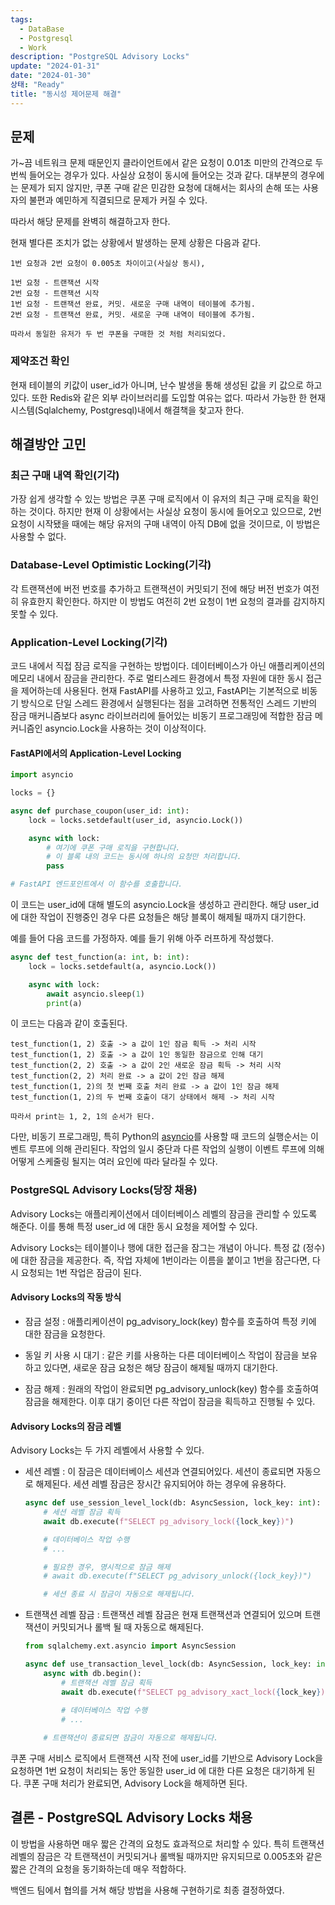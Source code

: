 ```yaml
---
tags:
  - DataBase
  - Postgresql
  - Work
description: "PostgreSQL Advisory Locks"
update: "2024-01-31"
date: "2024-01-30"
상태: "Ready"
title: "동시성 제어문제 해결"
---
```

## 문제

가~끔 네트워크 문제 때문인지 클라이언트에서 같은 요청이 0.01초 미만의 간격으로 두 번씩 들어오는 경우가 있다. 사실상 요청이 동시에 들어오는 것과 같다. 대부분의 경우에는 문제가 되지 않지만, 쿠폰 구매 같은 민감한 요청에 대해서는 회사의 손해 또는 사용자의 불편과 예민하게 직결되므로 문제가 커질 수 있다. 

따라서 해당 문제를 완벽히 해결하고자 한다. 

현재 별다른 조치가 없는 상황에서 발생하는 문제 상황은 다음과 같다. 

```plain text
1번 요청과 2번 요청이 0.005초 차이이고(사실상 동시),

1번 요청 - 트랜잭션 시작
2번 요청 - 트랜잭션 시작
1번 요청 - 트랜잭션 완료, 커밋. 새로운 구매 내역이 테이블에 추가됨.
2번 요청 - 트랜잭션 완료, 커밋. 새로운 구매 내역이 테이블에 추가됨. 

따라서 동일한 유저가 두 번 쿠폰을 구매한 것 처럼 처리되었다. 
```

### 제약조건 확인

현재 테이블의 키값이 user_id가 아니며, 난수 발생을 통해 생성된 값을 키 값으로 하고 있다. 또한 Redis와 같은 외부 라이브러리를 도입할 여유는 없다. 따라서 가능한 한 현재 시스템(Sqlalchemy, Postgresql)내에서 해결책을 찾고자 한다. 

## 해결방안 고민

### 최근 구매 내역 확인(기각)

가장 쉽게 생각할 수 있는 방법은 쿠폰 구매 로직에서 이 유저의 최근 구매 로직을 확인하는 것이다. 하지만 현재 이 상황에서는 사실상 요청이 동시에 들어오고 있으므로, 2번 요청이 시작됐을 때에는 해당 유저의 구매 내역이 아직 DB에 없을 것이므로, 이 방법은 사용할 수 없다. 

### Database-Level Optimistic Locking(기각)

각 트랜잭션에 버전 번호를 추가하고 트랜잭션이 커밋되기 전에 해당 버전 번호가 여전히 유효한지 확인한다. 하지만 이 방법도 여전히 2번 요청이 1번 요청의 결과를 감지하지 못할 수 있다. 

### Application-Level Locking(기각)

코드 내에서 직접 잠금 로직을 구현하는 방법이다. 데이터베이스가 아닌 애플리케이션의 메모리 내에서 잠금을 관리한다. 주로 멀티스레드 환경에서 특정 자원에 대한 동시 접근을 제어하는데 사용된다. 현재 FastAPI를 사용하고 있고, FastAPI는 기본적으로 비동기 방식으로 단일 스레드 환경에서 실행된다는 점을 고려하면 전통적인 스레드 기반의 잠금 매커니즘보다 async 라이브러리에 들어있는 비동기 프로그래밍에 적합한 잠금 메커니즘인 asyncio.Lock을 사용하는 것이 이상적이다.

#### FastAPI에서의 Application-Level Locking

```python
import asyncio

locks = {}

async def purchase_coupon(user_id: int):
    lock = locks.setdefault(user_id, asyncio.Lock())

    async with lock:
        # 여기에 쿠폰 구매 로직을 구현합니다.
        # 이 블록 내의 코드는 동시에 하나의 요청만 처리합니다.
        pass

# FastAPI 엔드포인트에서 이 함수를 호출합니다.
```

이 코드는 user_id에 대해 별도의 asyncio.Lock을 생성하고 관리한다. 해당 user_id에 대한 작업이 진행중인 경우 다른 요청들은 해당 블록이 해제될 때까지 대기한다. 

예를 들어 다음 코드를 가정하자. 예를 들기 위해 아주 러프하게 작성했다. 

```python
async def test_function(a: int, b: int):
    lock = locks.setdefault(a, asyncio.Lock())

    async with lock:
        await asyncio.sleep(1)
        print(a)
```

이 코드는 다음과 같이 호출된다. 

```plain text
test_function(1, 2) 호출 -> a 값이 1인 잠금 획득 -> 처리 시작
test_function(1, 2) 호출 -> a 값이 1인 동일한 잠금으로 인해 대기
test_function(2, 2) 호출 -> a 값이 2인 새로운 잠금 획득 -> 처리 시작
test_function(2, 2) 처리 완료 -> a 값이 2인 잠금 해제
test_function(1, 2)의 첫 번째 호출 처리 완료 -> a 값이 1인 잠금 해제
test_function(1, 2)의 두 번째 호출이 대기 상태에서 해제 -> 처리 시작

따라서 print는 1, 2, 1의 순서가 된다. 
```

다만, 비동기 프로그래밍, 특히 Python의 [asyncio](https://sharknia.github.io/2023-11-07/FastAPI와-asyncio)를 사용할 때 코드의 실행순서는 이벤트 루프에 의해 관리된다. 작업의 일시 중단과 다른 작업의 실행이 이벤트 루프에 의해 어떻게 스케줄링 될지는 여러 요인에 따라 달라질 수 있다. 

### PostgreSQL Advisory Locks(당장 채용)

Advisory Locks는 애플리케이션에서 데이터베이스 레벨의 잠금을 관리할 수 있도록 해준다. 이를 통해 특정 user_id 에 대한 동시 요청을 제어할 수 있다. 

Advisory Locks는 테이블이나 행에 대한 접근을 잠그는 개념이 아니다. 특정 값 (정수)에 대한 잠금을 제공한다. 즉, 작업 자체에 1번이라는 이름을 붙이고 1번을 잠근다면, 다시 요청되는 1번 작업은 잠금이 된다. 

#### Advisory Locks의 작동 방식

- 잠금 설정 : 애플리케이션이 pg_advisory_lock(key) 함수를 호출하여 특정 키에 대한 잠금을 요청한다.

- 동일 키 사용 시 대기 : 같은 키를 사용하는 다른 데이터베이스 작업이 잠금을 보유하고 있다면, 새로운 잠금 요청은 해당 잠금이 해제될 때까지 대기한다. 

- 잠금 해제 : 원래의 작업이 완료되면 pg_advisory_unlock(key) 함수를 호출하여 잠금을 해제한다. 이후 대기 중이던 다른 작업이 잠금을 획득하고 진행될 수 있다. 

#### Advisory Locks의 잠금 레벨

Advisory Locks는 두 가지 레벨에서 사용할 수 있다. 

- 세션 레벨 : 이 잠금은 데이터베이스 세션과 연결되어있다. 세션이 종료되면 자동으로 해제된다. 세션 레벨 잠금은 장시간 유지되어야 하는 경우에 유용하다. 

    ```python
    async def use_session_level_lock(db: AsyncSession, lock_key: int):
        # 세션 레벨 잠금 획득
        await db.execute(f"SELECT pg_advisory_lock({lock_key})")
    
        # 데이터베이스 작업 수행
        # ...
    
        # 필요한 경우, 명시적으로 잠금 해제
        # await db.execute(f"SELECT pg_advisory_unlock({lock_key})")
    
        # 세션 종료 시 잠금이 자동으로 해제됩니다.
    ```

- 트랜잭션 레벨 잠금 : 트랜잭션 레벨 잠금은 현재 트랜잭션과 연결되어 있으며 트랜잭션이 커밋되거나 롤백 될 때 자동으로 해제된다. 

    ```python
    from sqlalchemy.ext.asyncio import AsyncSession
    
    async def use_transaction_level_lock(db: AsyncSession, lock_key: int):
        async with db.begin():
            # 트랜잭션 레벨 잠금 획득
            await db.execute(f"SELECT pg_advisory_xact_lock({lock_key})")
            
            # 데이터베이스 작업 수행
            # ...
    
        # 트랜잭션이 종료되면 잠금이 자동으로 해제됩니다.
    ```

쿠폰 구매 서비스 로직에서 트랜잭션 시작 전에  user_id를 기반으로 Advisory Lock을 요청하면 1번 요청이 처리되는 동안 동일한 user_id 에 대한 다른 요청은 대기하게 된다. 쿠폰 구매 처리가 완료되면, Advisory Lock을 해제하면 된다. 

## 결론 - PostgreSQL Advisory Locks 채용

이 방법을 사용하면 매우 짧은 간격의 요청도 효과적으로 처리할 수 있다. 특히 트랜잭션 레벨의 잠금은 각 트랜잭션이 커밋되거나 롤백될 때까지만 유지되므로 0.005초와 같은 짧은 간격의 요청을 동기화하는데 매우 적합하다. 

백엔드 팀에서 협의를 거쳐 해당 방법을 사용해 구현하기로 최종 결정하였다. 

